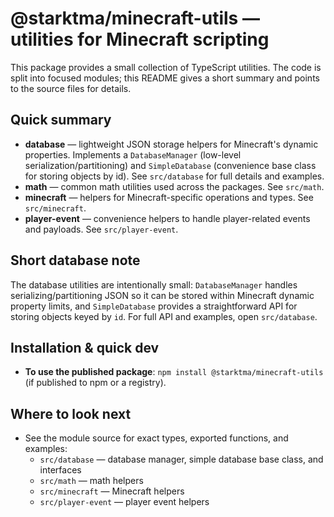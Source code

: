 # @starktma/minecraft-utils — utilities for Minecraft scripting

This package provides a small collection of TypeScript utilities. The code is split into focused modules; this README gives a short summary and points to the source files for details.

## Quick summary

- **database** — lightweight JSON storage helpers for Minecraft's dynamic properties. Implements a `DatabaseManager` (low-level serialization/partitioning) and `SimpleDatabase` (convenience base class for storing objects by id). See `src/database` for full details and examples.
- **math** — common math utilities used across the packages. See `src/math`.
- **minecraft** — helpers for Minecraft-specific operations and types. See `src/minecraft`.
- **player-event** — convenience helpers to handle player-related events and payloads. See `src/player-event`.

## Short database note

The database utilities are intentionally small: `DatabaseManager` handles serializing/partitioning JSON so it can be stored within Minecraft dynamic property limits, and `SimpleDatabase` provides a straightforward API for storing objects keyed by `id`. For full API and examples, open `src/database`.

## Installation & quick dev

- **To use the published package**: `npm install @starktma/minecraft-utils` (if published to npm or a registry).

## Where to look next

- See the module source for exact types, exported functions, and examples:
  - `src/database` — database manager, simple database base class, and interfaces
  - `src/math` — math helpers
  - `src/minecraft` — Minecraft helpers
  - `src/player-event` — player event helpers